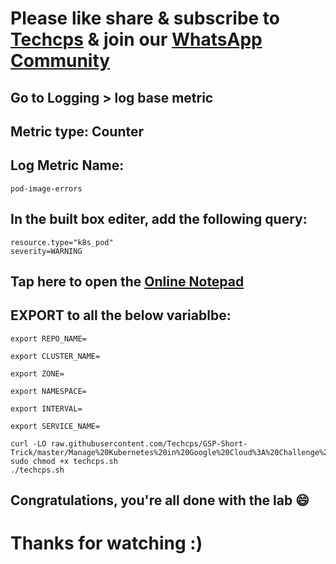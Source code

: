 
# Please like share & subscribe to [Techcps](https://www.youtube.com/@techcps) & join our [WhatsApp Community](https://whatsapp.com/channel/0029Va9nne147XeIFkXYv71A)

## Go to Logging > log base metric
## Metric type: Counter <img src="https://github.com/Techcps/GSP-Short-Trick/assets/104138529/4df212f5-1e73-4bea-b706-3653d058e87e" width="10" height="10" />

## Log Metric Name:
```
pod-image-errors
```

## In the built box editer, add the following query:
```
resource.type="k8s_pod"
severity=WARNING
```

## Tap here to open the [Online Notepad](https://www.rapidtables.com/tools/notepad.html#)

## EXPORT to all the below variablbe:

```
export REPO_NAME=

export CLUSTER_NAME=

export ZONE=

export NAMESPACE=

export INTERVAL=

export SERVICE_NAME=
```

```
curl -LO raw.githubusercontent.com/Techcps/GSP-Short-Trick/master/Manage%20Kubernetes%20in%20Google%20Cloud%3A%20Challenge%20Lab/techcps.sh
sudo chmod +x techcps.sh
./techcps.sh
```

## Congratulations, you're all done with the lab 😄

# Thanks for watching :)

